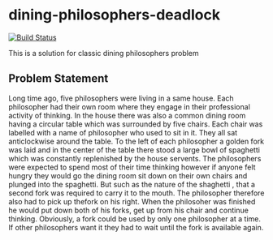 # dining-philosophers-deadlock

[![Build Status](https://travis-ci.org/shadow-stranger/dining-philosophers-deadlock.svg?branch=master)](https://travis-ci.org/shadow-stranger/dining-philosophers-deadlock)

This is a solution for classic dining philosophers problem

## Problem Statement

Long time ago, five philosophers were living in a same house.
Each philosopher had their own room where they engage in their
professional activity of thinking. In the house there was also
a common dining room having a circular table which was surrounded
by five chairs. Each chair was labelled with a name of philosopher
who used to sit in it. They all sat anticlockwise around the table.
To the left of each philosopher a golden fork was laid and in the
center of the table there stood a large bowl of spaghetti which was
constantly replenished by the house servents. The philosophers were
expected to spend most of their time thinking however if anyone felt
hungry they would go the dining room sit down on their own chairs and
plunged into the spaghetti. But such as the nature of the shaghetti ,
that a second fork was required to carry it to the mouth. 
The philosopher therefore also had to pick up thefork on his right.
When the philosoher was finished he would put down both of his forks,
get up from his chair and continue thinking. Obviously, a fork could 
be used by only one philosopher at a time. If other philosophers want
it they had to wait until the fork is available again.
